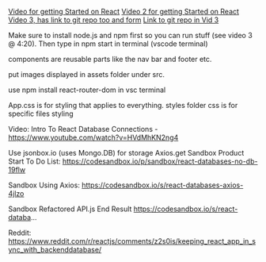 [Video for getting Started on React](https://youtu.be/nTeuhbP7wdE)
[Video 2 for getting Started on React](https://www.youtube.com/watch?v=1_Cu-yMQru8)
[Video 3, has link to git repo too and form](https://www.youtube.com/watch?v=QwarZBtFoFA)
[Link to git repo in Vid 3](https://github.com/machadop1407/react-website-tutorial/tree/main)

Make sure to install node.js and npm first so you can run stuff (see video 3 @ 4:20). Then type in npm start in terminal (vscode terminal)

components are reusable parts like the nav bar and footer etc.

put images displayed in assets folder under src.

use npm install react-router-dom in vsc terminal

App.css is for styling that applies to everything. styles folder css is for specific files styling

Video: Intro To React Database Connections - https://www.youtube.com/watch?v=HVdMhKN2ng4

Use jsonbox.io (uses Mongo.DB) for storage
Axios.get
Sandbox Product Start To Do List: https://codesandbox.io/p/sandbox/react-databases-no-db-19flw

Sandbox Using Axios: https://codesandbox.io/s/react-databases-axios-4jlzo

Sandbox Refactored API.js End Result https://codesandbox.io/s/react-databa...

Reddit: https://www.reddit.com/r/reactjs/comments/z2s0is/keeping_react_app_in_sync_with_backenddatabase/

